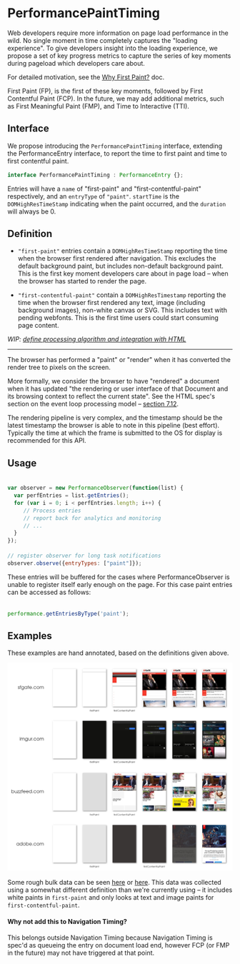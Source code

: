# PerformancePaintTiming

Web developers require more information on page load performance in the wild. 
No single moment in time completely captures the "loading experience". To give developers insight into the loading experience, we propose a set of key progress metrics to capture the series of key moments during pageload which developers care about.

For detailed motivation, see the [Why First Paint?](https://docs.google.com/document/d/1wdxSXo_jctZjdPaJeTtYYFF-rLtUFxrU72_7h9qbQaM/edit) doc.

First Paint (FP), is the first of these key moments, followed by First Contentful Paint (FCP). In the future, we may add additional metrics, such as First Meaningful Paint (FMP), and Time to Interactive (TTI).

## Interface
We propose introducing the `PerformancePaintTiming` interface, extending the PerformanceEntry interface, to report the time to first paint and time to first contentful paint.

```javascript
interface PerformancePaintTiming : PerformanceEntry {};
```

Entries will have a `name` of "first-paint" and "first-contentful-paint" respectively, and an `entryType` of `"paint"`. `startTime` is the `DOMHighResTimeStamp` indicating when the paint occurred, and the `duration` will always be 0.

## Definition

- `"first-paint"` entries contain a `DOMHighResTimeStamp` reporting the time when the browser first rendered after navigation. This excludes the default background paint, but includes non-default background paint. This is the first key moment developers care about in page load – when the browser has started to render the page.

- `"first-contentful-paint"` contain a `DOMHighResTimestamp` reporting the time when the browser first rendered any text, image (including background images), non-white canvas or SVG. This includes text with pending webfonts. This is the first time users could start consuming page content.

_WIP: [define processing algorithm and integration with HTML](https://github.com/WICG/paint-timing/issues/4)_

---

The browser has performed a "paint" or "render" when it has converted the render tree to pixels on the screen. 

More formally, we consider the browser to have "rendered" a document when it has updated "the rendering or user interface of that Document and its browsing context to reflect the current state". See the HTML spec's section on the event loop processing model – [section 7.12](https://html.spec.whatwg.org/multipage/webappapis.html#event-loop-processing-model).

The rendering pipeline is very complex, and the timestamp should be the latest timestamp the browser is able to note in this pipeline (best effort). Typically the time at which the frame is submitted to the OS for display is recommended for this API.


## Usage

```javascript

var observer = new PerformanceObserver(function(list) {
  var perfEntries = list.getEntries();
  for (var i = 0; i < perfEntries.length; i++) {
     // Process entries
     // report back for analytics and monitoring
     // ...
  }
});

// register observer for long task notifications
observer.observe({entryTypes: ["paint"]});

```
These entries will be buffered for the cases where PerformanceObserver is unable to register itself early enough on the page. 
For this case paint entries can be accessed as follows:
```javascript

performance.getEntriesByType('paint');
```

## Examples

These examples are hand annotated, based on the definitions given above.

![Web page filmstrips with annotated first paint times.](filmstrip.png)

Some rough bulk data can be seen [here](https://docs.google.com/spreadsheets/d/1i0-tOtZP21m3DjBJflUJYao9-WAKwWV2p9WFlVhVivg/edit#gid=1447332636) or [here](https://docs.google.com/spreadsheets/d/1nGauGA3EvN8NBC3ErWjLd8Bz-NzmmEa6q6UP5KhfgeA/edit#gid=0). This data was collected using a somewhat different definition than we're currently using – it includes white paints in `first-paint` and only looks at text and image paints for `first-contentful-paint`.

#### Why not add this to Navigation Timing?
This belongs outside Navigation Timing because Navigation Timing is spec'd as queueing the entry on document load end, however FCP (or FMP in the future) may not have triggered at that point.
